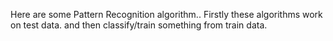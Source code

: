 Here are some Pattern Recognition algorithm.. Firstly these algorithms work on test data. and then classify/train something from train data.